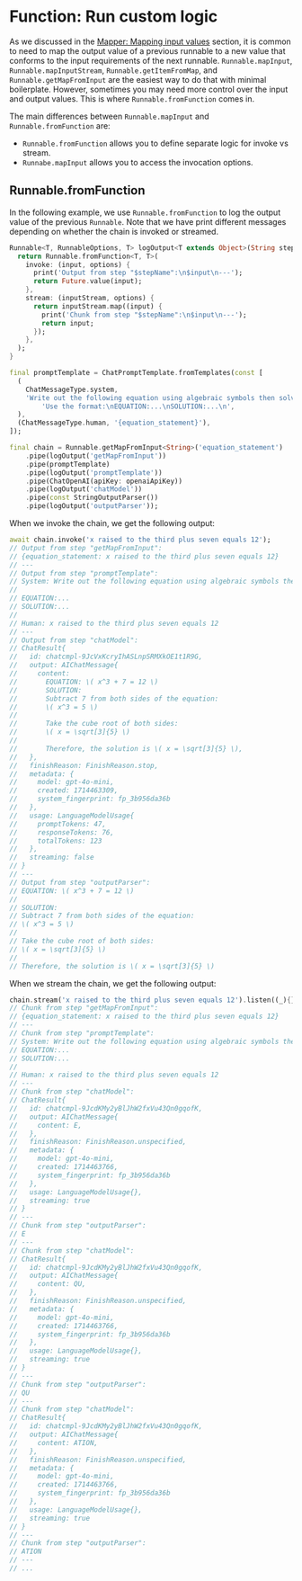 # Function: Run custom logic

As we discussed in the [Mapper: Mapping input values](/expression_language/primitives/map.md) section, it is common to need to map the output value of a previous runnable to a new value that conforms to the input requirements of the next runnable. `Runnable.mapInput`, `Runnable.mapInputStream`, `Runnable.getItemFromMap`, and `Runnable.getMapFromInput` are the easiest way to do that with minimal boilerplate. However, sometimes you may need more control over the input and output values. This is where `Runnable.fromFunction` comes in.

The main differences between `Runnable.mapInput` and `Runnable.fromFunction` are:
- `Runnable.fromFunction` allows you to define separate logic for invoke vs stream.
- `Runnabe.mapInput` allows you to access the invocation options.

## Runnable.fromFunction

In the following example, we use `Runnable.fromFunction` to log the output value of the previous `Runnable`. Note that we have print different messages depending on whether the chain is invoked or streamed.

```dart
Runnable<T, RunnableOptions, T> logOutput<T extends Object>(String stepName) {
  return Runnable.fromFunction<T, T>(
    invoke: (input, options) {
      print('Output from step "$stepName":\n$input\n---');
      return Future.value(input);
    },
    stream: (inputStream, options) {
      return inputStream.map((input) {
        print('Chunk from step "$stepName":\n$input\n---');
        return input;
      });
    },
  );
}

final promptTemplate = ChatPromptTemplate.fromTemplates(const [
  (
    ChatMessageType.system,
    'Write out the following equation using algebraic symbols then solve it. '
        'Use the format:\nEQUATION:...\nSOLUTION:...\n',
  ),
  (ChatMessageType.human, '{equation_statement}'),
]);

final chain = Runnable.getMapFromInput<String>('equation_statement')
    .pipe(logOutput('getMapFromInput'))
    .pipe(promptTemplate)
    .pipe(logOutput('promptTemplate'))
    .pipe(ChatOpenAI(apiKey: openaiApiKey))
    .pipe(logOutput('chatModel'))
    .pipe(const StringOutputParser())
    .pipe(logOutput('outputParser'));
```

When we invoke the chain, we get the following output:
```dart
await chain.invoke('x raised to the third plus seven equals 12');
// Output from step "getMapFromInput":
// {equation_statement: x raised to the third plus seven equals 12}
// ---
// Output from step "promptTemplate":
// System: Write out the following equation using algebraic symbols then solve it. Use the format
//
// EQUATION:...
// SOLUTION:...
//
// Human: x raised to the third plus seven equals 12
// ---
// Output from step "chatModel":
// ChatResult{
//   id: chatcmpl-9JcVxKcryIhASLnpSRMXkOE1t1R9G,
//   output: AIChatMessage{
//     content:
//       EQUATION: \( x^3 + 7 = 12 \)
//       SOLUTION:
//       Subtract 7 from both sides of the equation:
//       \( x^3 = 5 \)
//
//       Take the cube root of both sides:
//       \( x = \sqrt[3]{5} \)
//
//       Therefore, the solution is \( x = \sqrt[3]{5} \),
//   },
//   finishReason: FinishReason.stop,
//   metadata: {
//     model: gpt-4o-mini,
//     created: 1714463309,
//     system_fingerprint: fp_3b956da36b
//   },
//   usage: LanguageModelUsage{
//     promptTokens: 47,
//     responseTokens: 76,
//     totalTokens: 123
//   },
//   streaming: false
// }
// ---
// Output from step "outputParser":
// EQUATION: \( x^3 + 7 = 12 \)
//
// SOLUTION:
// Subtract 7 from both sides of the equation:
// \( x^3 = 5 \)
//
// Take the cube root of both sides:
// \( x = \sqrt[3]{5} \)
//
// Therefore, the solution is \( x = \sqrt[3]{5} \)
```

When we stream the chain, we get the following output:
```dart
chain.stream('x raised to the third plus seven equals 12').listen((_){});
// Chunk from step "getMapFromInput":
// {equation_statement: x raised to the third plus seven equals 12}
// ---
// Chunk from step "promptTemplate":
// System: Write out the following equation using algebraic symbols then solve it. Use the format:
// EQUATION:...
// SOLUTION:...
// 
// Human: x raised to the third plus seven equals 12
// ---
// Chunk from step "chatModel":
// ChatResult{
//   id: chatcmpl-9JcdKMy2yBlJhW2fxVu43Qn0gqofK, 
//   output: AIChatMessage{
//     content: E,
//   },
//   finishReason: FinishReason.unspecified,
//   metadata: {
//     model: gpt-4o-mini, 
//     created: 1714463766, 
//     system_fingerprint: fp_3b956da36b
//   },
//   usage: LanguageModelUsage{},
//   streaming: true
// }
// ---
// Chunk from step "outputParser":
// E
// ---
// Chunk from step "chatModel":
// ChatResult{
//   id: chatcmpl-9JcdKMy2yBlJhW2fxVu43Qn0gqofK, 
//   output: AIChatMessage{
//     content: QU,
//   },
//   finishReason: FinishReason.unspecified,
//   metadata: {
//     model: gpt-4o-mini, 
//     created: 1714463766, 
//     system_fingerprint: fp_3b956da36b
//   },
//   usage: LanguageModelUsage{},
//   streaming: true
// }
// ---
// Chunk from step "outputParser":
// QU
// ---
// Chunk from step "chatModel":
// ChatResult{
//   id: chatcmpl-9JcdKMy2yBlJhW2fxVu43Qn0gqofK, 
//   output: AIChatMessage{
//     content: ATION,
//   },
//   finishReason: FinishReason.unspecified,
//   metadata: {
//     model: gpt-4o-mini, 
//     created: 1714463766, 
//     system_fingerprint: fp_3b956da36b
//   },
//   usage: LanguageModelUsage{},
//   streaming: true
// }
// ---
// Chunk from step "outputParser":
// ATION
// ---
// ...
```
